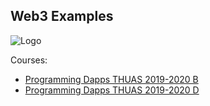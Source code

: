 ## Web3 Examples
![Logo](https://web3examples.github.io/logo.png)


Courses:
- [Programming Dapps THUAS 2019-2020 B](../../../THUASMinorBlockchain/20192020B_IT)
- [Programming Dapps THUAS 2019-2020 D](../../../THUASMinorBlockchain/20192020D_IT)

